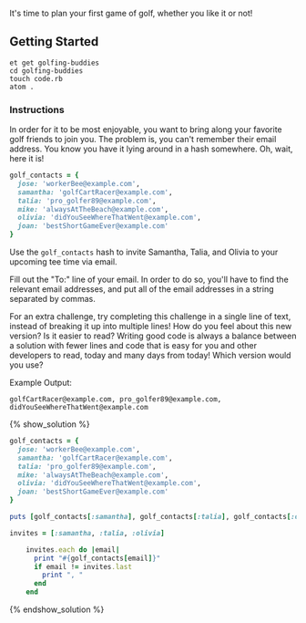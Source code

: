 It's time to plan your first game of golf, whether you like it or not!

## Getting Started

```no-highlight
et get golfing-buddies
cd golfing-buddies
touch code.rb
atom .
```

### Instructions

In order for it to be most enjoyable, you want to bring along your favorite golf friends to join you. The problem is, you can't remember their email address. You know you have it lying around in a hash somewhere. Oh, wait, here it is!

```ruby
golf_contacts = {
  jose: 'workerBee@example.com',
  samantha: 'golfCartRacer@example.com',
  talia: 'pro_golfer89@example.com',
  mike: 'alwaysAtTheBeach@example.com',
  olivia: 'didYouSeeWhereThatWent@example.com',
  joan: 'bestShortGameEver@example.com'
}
```

Use the `golf_contacts` hash to invite Samantha, Talia, and Olivia to your upcoming tee time via email.

Fill out the "To:" line of your email. In order to do so, you'll have to find the relevant email addresses, and put all of the email addresses in a string separated by commas.

For an extra challenge, try completing this challenge in a single line of text, instead of breaking it up into multiple lines! How do you feel about this new version? Is it easier to read? Writing good code is always a balance between a solution with fewer lines and code that is easy for you and other developers to read, today and many days from today! Which version would you use?

Example Output:

```no-highlight
golfCartRacer@example.com, pro_golfer89@example.com, didYouSeeWhereThatWent@example.com
```

{% show_solution %}
```ruby
golf_contacts = {
  jose: 'workerBee@example.com',
  samantha: 'golfCartRacer@example.com',
  talia: 'pro_golfer89@example.com',
  mike: 'alwaysAtTheBeach@example.com',
  olivia: 'didYouSeeWhereThatWent@example.com',
  joan: 'bestShortGameEver@example.com'
}

puts [golf_contacts[:samantha], golf_contacts[:talia], golf_contacts[:olivia]].join(', ')
```

```ruby
invites = [:samantha, :talia, :olivia]

	invites.each do |email|
	  print "#{golf_contacts[email]}"
	  if email != invites.last
	    print ", "
	  end
	end
```
{% endshow_solution %}
